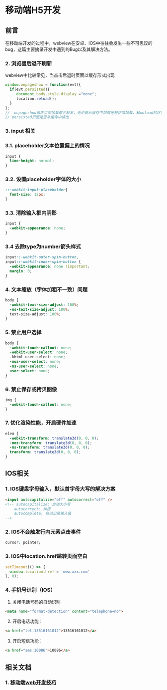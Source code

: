# 移动端H5开发

## 前言
在移动端开发的过程中，webview在安卓、IOS中往往会发生一些不可思议的bug，这篇主要摘录开发中遇到的Bug以及其解决方法。

### 2. 浏览器后退不刷新
webview中比较常见，当点击后退时页面以缓存形式出现
```js
window.onpageshow = function(evt){
  if(evt.persisted){ 
     document.body.style.display ="none";
     location.reload();
  }
};
//  onpageshow每次页面加载都会触发，无论是从缓存中加载还是正常加载，和onload的区别点
// persisted页面是否从缓存中读出
```
### 3. input 相关

### 3.1. placeholder文本位置偏上的情况
```css
input {
  line-height: normal;
}
```
### 3.2. 设置placeholder字体的大小
```css
::-webkit-input-placeholder{
  font-size: 12px;
}
```

### 3.3. 清除输入框内阴影
```css
input {
  -webkit-appearance: none;
}
```
### 3.4 去除type为number箭头样式
```css
input::-webkit-outer-spin-button,
input::-webkit-inner-spin-button {
  -webkit-appearance: none !important;
  margin: 0; 
}
```
### 4. 文本缩放（字体加粗不一致）问题
```css
body {
  -webkit-text-size-adjust: 100%;
  -ms-text-size-adjust: 100%;
  text-size-adjust: 100%;
}
```

### 5. 禁止用户选择
```css
body {
  -webkit-touch-callout: none;
  -webkit-user-select: none;
  -khtml-user-select: none;
  -moz-user-select: none;
  -ms-user-select: none;
  user-select: none;
}
```

### 6. 禁止保存或拷贝图像
```css
img {
  -webkit-touch-callout: none;
}
```
### 7. 优化渲染性能，开启硬件加速
```css
elem {
  -webkit-transform: translate3d(0, 0, 0);
  -moz-transform: translate3d(0, 0, 0);
  -ms-transform: translate3d(0, 0, 0);
  transform: translate3d(0, 0, 0);
}
```
## IOS相关

### 1. IOS键盘字母输入，默认首字母大写的解决方案
```html
<input autocapitalize="off" autocorrect="off" />
<!-- autocapitalize: 自动大小写
    autocorrect: 纠错
    autocomplete: 自动记录输入值
-->
```

### 2. IOS不会触发行内元素点击事件
```css
cursor: pointer;
```

### 3. IOS中location.href跳转页面空白
```js
setTimeout(() => {
  window.location.href = 'www.xxx.com'
}, 0);
```

### 4. 手机号识别（IOS）
1. 关闭电话号码的自动识别
```html
<meta name="format-detection" content="telephone=no"> 
```
2. 开启电话功能：
```html
<a href="tel:13516161012">13516161012</a>
```
3. 开启短信功能：
```html
<a href="sms:10086">10086</a> 
```

## 相关文档

### 1. [移动端web开发技巧](http://liujinkai.com/2015/06/06/mobile-web-skill/)